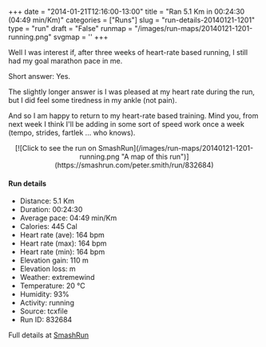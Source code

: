 +++
date = "2014-01-21T12:16:00-13:00"
title = "Ran 5.1 Km in 00:24:30 (04:49 min/Km)"
categories = ["Runs"]
slug = "run-details-20140121-1201"
type = "run"
draft = "False"
runmap = "/images/run-maps/20140121-1201-running.png"
svgmap = '<polyline points="3 70, 3 68, 2 67, 0 56, 1 41, 5 33, 10 31, 14 31, 16 31, 13 45, 14 46, 26 54, 31 60, 45 64, 53 69, 55 69, 58 65, 61 65, 67 50, 82 37, 86 38, 71 51, 72 52, 100 61">'
+++

Well I was interest if, after three weeks of heart-rate based running, I still had my goal marathon pace in me. 

Short answer: Yes. 

The slightly longer answer is I was pleased at my heart rate during the run, but I did feel some tiredness in my ankle (not pain). 

And so I am happy to return to my heart-rate based training. Mind you, from next week I think I'll be adding in some sort of speed work once a week (tempo, strides, fartlek ... who knows). 



<!--more-->

<center>
[![Click to see the run on SmashRun](/images/run-maps/20140121-1201-running.png "A map of this run")](https://smashrun.com/peter.smith/run/832684)
</center>

#### Run details

* Distance: 5.1 Km
* Duration: 00:24:30
* Average pace: 04:49 min/Km
* Calories: 445 Cal
* Heart rate (ave): 164 bpm
* Heart rate (max): 164 bpm
* Heart rate (min): 164 bpm
* Elevation gain: 110 m
* Elevation loss:  m
* Weather: extremewind
* Temperature: 20 &deg;C
* Humidity: 93%
* Activity: running
* Source: tcxfile
* Run ID: 832684

Full details at [SmashRun](https://smashrun.com/peter.smith/run/832684)